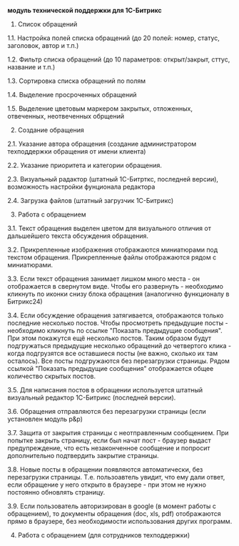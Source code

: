 **модуль технической поддержки для 1С-Битрикс**

1. Список обращений

1.1. Настройка полей списка обращений (до 20 полей: номер, статус, заголовок, автор и т.п.)

1.2. Фильтр списка обращений (до 10 параметров: открыт/закрыт, сттус, название и т.п.) 

1.3. Сортировка списка обращений по полям

1.4. Выделение просроченных обращений

1.5. Выделение цветовым маркером закрытых, отложенных, отвеченных, неотвеченных обрщений


2. Создание обращения

2.1. Указание автора обращения (создание администратором техподдержки обращения от имени клиента)

2.2. Указание приоритета и категории обращения.

2.3. Визуальный радактор (штатный 1С-Битрткс, последней версии), возможность настройки фунционала редактора

2.4. Загрузка файлов (штатный загрузчик 1С-Битрикс)


3. Работа с обращением

3.1. Текст обращения выделен цветом для визуального отличия от дальшейшего текста обсуждения обращения.

3.2. Прикрепленные изображения отображаются миниатюрами под текстом обращения. Прикрепленные файлы отображаются рядом с миниатюрами.

3.3. Если текст обращения занимает лишком много места - он отображается в свернутом виде. Чтобы его развернуть - необходимо кликнуть по иконки снизу блока обращения (аналогично функционалу в Битрикс24)

3.4. Если обсуждение обращения затягивается, отображаются только последние несколько постов. Чтобы просмотреть предыдущие посты - необходимо кликнуть по ссылке "Показать предыдущие сообщения". При этом покажутся ещё несколько постов. Таким образом будут подгружаться предыдущие несколько обращений до четвертого клика - когда подгрузятся все оставшиеся посты (не важно, сколько их там осталось). Все посты подгружаются без перезагрузки страницы. Рядом ссылкой "Показать предыдущие сообщения" отображается общее количество скрытых постов.

3.5. Для написания постов в обращении используется штатный визуальный редактор 1С-Битрикс (последней версии). 

3.6. Обращения отправляются без перезагрузки страницы (если установлен модуль p&p)

3.7. Защита от закрытия страницы с неотправленным сообщением. При попытке закрыть страницу, если был начат пост - браузер выдаст предупреждение, что есть незаконченное сообщение и попросит дополнительно подтвердить закрытие страницы.

3.8. Новые посты в обращении появляются автоматически, без перезагрузки страницы. Т.е. пользоавтель увидит, что ему дали ответ, если обращение у него открыто в браузере - при этом не нужно постоянно обновлять страницу.

3.9. Если пользователь авторизирован в google (в момент работы с обращением), то документы обращения (doc, xls, pdf) отображаются прямо в браузере, без необходимости использования других программ. 

4. Работа с обращением (для сотрудников техподдержки)

